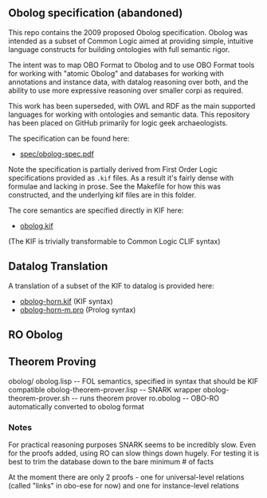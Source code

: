 ## Obolog specification (abandoned)

This repo contains the 2009 proposed Obolog specification. Obolog was
intended as a subset of Common Logic aimed at providing simple,
intuitive language constructs for building ontologies with full
semantic rigor.

The intent was to map OBO Format to Obolog and to use OBO Format tools
for working with "atomic Obolog" and databases for working with
annotations and instance data, with datalog reasoning over both, and
the ability to use more expressive reasoning over smaller corpi as
required.

This work has been superseded, with OWL and RDF as the main supported
languages for working with ontologies and semantic data. This
repository has been placed on GitHub primarily for logic geek
archaeologists.

The specification can be found here:

 * [spec/obolog-spec.pdf](spec/obolog-spec.pdf)

Note the specification is partially derived from First Order Logic
specifications provided as `.kif` files. As a result it's fairly dense
with formulae and lacking in prose. See the Makefile for how this was
constructed, and the underlying kif files are in this folder.

The core semantics are specified directly in KIF here:

 * [obolog.kif](obolog.kif)

(The KIF is trivially transformable to Common Logic CLIF syntax)

## Datalog Translation

A translation of a subset of the KIF to datalog is provided here:

 * [obolog-horn.kif](obolog-horn.kif) (KIF syntax)
 * [obolog-horn-m.pro](obolog-horn-m.pro) (Prolog syntax)

## RO Obolog



## Theorem Proving

obolog/
        obolog.lisp -- FOL semantics, specified in syntax that should be KIF compatible
        obolog-theorem-prover.lisp -- SNARK wrapper
        obolog-theorem-prover.sh -- runs theorem prover
        ro.obolog -- OBO-RO automatically converted to obolog format


### Notes

For practical reasoning purposes SNARK seems to be incredibly
slow. Even for the proofs added, using RO can slow things down
hugely. For testing it is best to trim the database down to the bare
minimum # of facts

At the moment there are only 2 proofs - one for universal-level
relations (called "links" in obo-ese for now) and one for
instance-level relations

             
